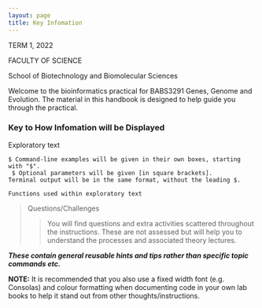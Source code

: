 ```yaml
---
layout: page
title: Key Infomation
---
```


TERM 1, 2022

FACULTY OF SCIENCE

School of Biotechnology and Biomolecular Sciences


Welcome to the bioinformatics practical for BABS3291 Genes, Genome and Evolution. The material in this handbook is designed to help guide you through the practical.

### Key to How Infomation will be Displayed
Exploratory text
```
$ Command-line examples will be given in their own boxes, starting with "$".
 $ Optional parameters will be given [in square brackets].
Terminal output will be in the same format, without the leading $.
```

`Functions used within exploratory text`
> Questions/Challenges
>>  You will find questions and extra activities scattered throughout the instructions. These are not assessed but will help you to understand the processes and associated theory lectures.


<em>**These contain general reusable hints and tips rather than specific topic commands etc.**</em>





**NOTE:**  It is recommended that you also use a fixed width font (e.g. Consolas) and colour formatting when documenting code in your own lab books to help it stand out from other thoughts/instructions.
